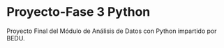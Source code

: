 # Proyecto-Fase 3 Python
Proyecto Final del Módulo de Análisis de Datos con Python impartido por BEDU.
